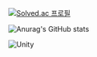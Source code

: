 [![Solved.ac
프로필](http://mazassumnida.wtf/api/v2/generate_badge?boj=songjongik)](https://solved.ac/songjongik)


![Anurag's GitHub stats](https://github-readme-stats.vercel.app/api?username=Ogamdo&theme=ambient_gradient=true)

![Unity](https://img.shields.io/badge/Unity-#000000.svg?&style=for-the-badge&logo=Unity&logoColor=#000000)
